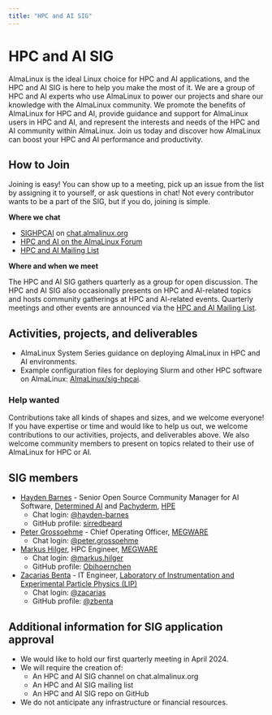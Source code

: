 ```yaml
---
title: "HPC and AI SIG"
---
```

# HPC and AI SIG

AlmaLinux is the ideal Linux choice for HPC and AI applications, and the HPC and AI SIG is here to help you make the most of it. We are a group of HPC and AI experts who use AlmaLinux to power our projects and share our knowledge with the AlmaLinux community. We promote the benefits of AlmaLinux for HPC and AI, provide guidance and support for AlmaLinux users in HPC and AI, and represent the interests and needs of the HPC and AI community within AlmaLinux. Join us today and discover how AlmaLinux can boost your HPC and AI performance and productivity.

## How to Join

Joining is easy! You can show up to a meeting, pick up an issue from the list by assigning it to yourself, or ask questions in chat! Not every contributor wants to be a part of the SIG, but if you do, joining is simple. 

**Where we chat**

* [SIGHPCAI](https://chat.almalinux.org/almalinux/channels/sighpc--ai) on [chat.almalinux.org](https://chat.almalinux.org)
* [HPC and AI on the AlmaLinux Forum](https://almalinux.discourse.group/c/sigs/hpc/31)
* [HPC and AI Mailing List](https://lists.almalinux.org/mailman3/lists/hpc-ai-sig.lists.almalinux.org/)

**Where and when we meet**

The HPC and AI SIG gathers quarterly as a group for open discussion. The HPC and AI SIG also occasionally presents on HPC and AI-related topics and hosts community gatherings at HPC and AI-related events. Quarterly meetings and other events are announced via the [HPC and AI Mailing List](https://lists.almalinux.org/mailman3/lists/hpc-ai-sig.lists.almalinux.org/).

## Activities, projects, and deliverables

* AlmaLinux System Series guidance on deploying AlmaLinux in HPC and AI environments.
* Example configuration files for deploying Slurm and other HPC software on AlmaLinux: [AlmaLinux/sig-hpcai](https://github.com/AlmaLinux/sig-HPCAI).

### Help wanted

Contributions take all kinds of shapes and sizes, and we welcome everyone! If you have expertise or time and would like to help us out, we welcome contributions to our activities, projects, and deliverables above. We also welcome community members to present on topics related to their use of AlmaLinux for HPC or AI.

## SIG members

* [Hayden Barnes](mailto:hayden.barnes@hpe.com) - Senior Open Source Community Manager for AI Software, [Determined AI](https://www.determined.ai/) and [Pachyderm](https://www.pachyderm.com/), [HPE](https://www.hpe.com/)
  * Chat login: [@hayden-barnes](https://chat.almalinux.org/almalinux/messages/@hayden-barnes)
  * GitHub profile: [sirredbeard](https://github.com/sirredbeard)
* [Peter Grossoehme](mailto:peter.grossoehme@megware.com) - Chief Operating Officer, [MEGWARE](http://www.megware.com)
  * Chat login: [@peter.grossoehme](https://chat.almalinux.org/almalinux/messages/@peter.grossoehme)
* [Markus Hilger](mailto:markus.hilger@megware.com), HPC Engineer, [MEGWARE](http://www.megware.com)
  * Chat login: [@markus.hilger](https://chat.almalinux.org/almalinux/messages/@markus.hilger)
  * GitHub profile: [Obihoernchen](https://github.com/Obihoernchen)
* [Zacarias Benta](mailto:zacarias@lip.pt) - IT Engineer, [Laboratory of Instrumentation and Experimental Particle Physics (LIP)](https://ciencias.ulisboa.pt/en/lip)
  * Chat login: [@zacarias](https://chat.almalinux.org/almalinux/messages/@zacarias)
  * GitHub profile: [@zbenta](https://github.com/zbenta)

## Additional information for SIG application approval

* We would like to hold our first quarterly meeting in April 2024.
* We will require the creation of:
    * An HPC and AI SIG channel on chat.almalinux.org
    * An HPC and AI SIG mailing list
    * An HPC and AI SIG repo on GitHub
* We do not anticipate any infrastructure or financial resources.
